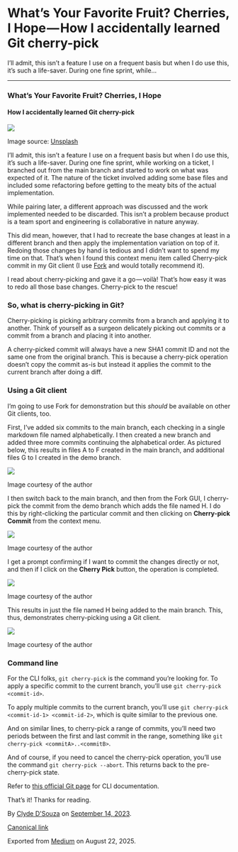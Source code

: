 # What’s Your Favorite Fruit? Cherries, I Hope — How I accidentally learned Git cherry-pick

I’ll admit, this isn’t a feature I use on a frequent basis but when I do use this, it’s such a life-saver. During one fine sprint, while…

***

### What’s Your Favorite Fruit? Cherries, I Hope

#### How I accidentally learned Git cherry-pick

![](https://cdn-images-1.medium.com/max/800/1*OddB-vYz5A_g47EpC8_dqQ.jpeg)

Image source: [Unsplash](https://unsplash.com/photos/Oqrx1ZxBYtc)

I’ll admit, this isn’t a feature I use on a frequent basis but when I do use this, it’s such a life-saver. During one fine sprint, while working on a ticket, I branched out from the main branch and started to work on what was expected of it. The nature of the ticket involved adding some base files and included some refactoring before getting to the meaty bits of the actual implementation.

While pairing later, a different approach was discussed and the work implemented needed to be discarded. This isn’t a problem because product is a team sport and engineering is collaborative in nature anyway.

This did mean, however, that I had to recreate the base changes at least in a different branch and then apply the implementation variation on top of it. Redoing those changes by hand is tedious and I didn’t want to spend my time on that. That’s when I found this context menu item called Cherry-pick commit in my Git client (I use [Fork](https://git-fork.com/) and would totally recommend it).

I read about cherry-picking and gave it a go — voilà! That’s how easy it was to redo all those base changes. Cherry-pick to the rescue!

### So, what is cherry-picking in Git?

Cherry-picking is picking arbitrary commits from a branch and applying it to another. Think of yourself as a surgeon delicately picking out commits or a commit from a branch and placing it into another.

A cherry-picked commit will always have a new SHA1 commit ID and not the same one from the original branch. This is because a cherry-pick operation doesn’t copy the commit as-is but instead it applies the commit to the current branch after doing a diff.

### Using a Git client

I’m going to use Fork for demonstration but this *should* be available on other Git clients, too.

First, I’ve added six commits to the main branch, each checking in a single markdown file named alphabetically. I then created a new branch and added three more commits continuing the alphabetical order. As pictured below, this results in files A to F created in the main branch, and additional files G to I created in the demo branch.

![](https://cdn-images-1.medium.com/max/800/1*M86dsMQ_kmZxb3a_jdJ_Mw.png)

Image courtesy of the author

I then switch back to the main branch, and then from the Fork GUI, I cherry-pick the commit from the demo branch which adds the file named H. I do this by right-clicking the particular commit and then clicking on **Cherry-pick Commit** from the context menu.

![](https://cdn-images-1.medium.com/max/800/1*NkwX8LgQ3KOuJeDjEvBHXw.png)

Image courtesy of the author

I get a prompt confirming if I want to commit the changes directly or not, and then if I click on the **Cherry Pick** button, the operation is completed.

![](https://cdn-images-1.medium.com/max/800/1*dPJWqaHOtFGPbblujCc1Yw.png)

Image courtesy of the author

This results in just the file named H being added to the main branch. This, thus, demonstrates cherry-picking using a Git client.

![](https://cdn-images-1.medium.com/max/800/1*Lq3Rl6tr5jMTCIFgCwoRYQ.png)

Image courtesy of the author

### Command line

For the CLI folks, `git cherry-pick` is the command you’re looking for. To apply a specific commit to the current branch, you’ll use `git cherry-pick <commit-id>`.

To apply multiple commits to the current branch, you’ll use `git cherry-pick <commit-id-1> <commit-id-2>`, which is quite similar to the previous one.

And on similar lines, to cherry-pick a range of commits, you’ll need two periods between the first and last commit in the range, something like `git cherry-pick <commitA>..<commitB>`.

And of course, if you need to cancel the cherry-pick operation, you’ll use the command `git cherry-pick --abort`. This returns back to the pre-cherry-pick state.

Refer to [this official Git page](https://git-scm.com/docs/git-cherry-pick) for CLI documentation.

That’s it! Thanks for reading.

By [Clyde D'Souza](https://medium.com/@clydedz) on [September 14, 2023](https://medium.com/p/96345cb192f6).

[Canonical link](https://medium.com/@clydedz/whats-your-favorite-fruit-cherries-i-hope-how-i-accidentally-learned-git-cherry-pick-96345cb192f6)

Exported from [Medium](https://medium.com) on August 22, 2025.
